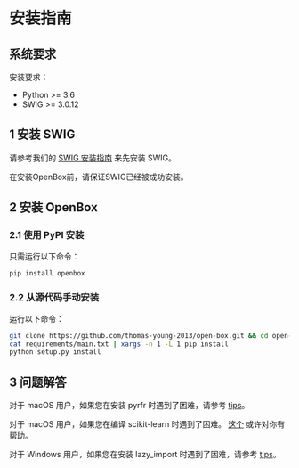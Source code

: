 # 安装指南

## 系统要求

安装要求：
+ Python >= 3.6
+ SWIG >= 3.0.12

## 1 安装 SWIG

请参考我们的 [SWIG 安装指南](./install_swig.md) 来先安装 SWIG。

在安装OpenBox前，请保证SWIG已经被成功安装。

## 2 安装 OpenBox

### 2.1 使用 PyPI 安装

只需运行以下命令：

```bash
pip install openbox
```

### 2.2 从源代码手动安装

运行以下命令：

```bash
git clone https://github.com/thomas-young-2013/open-box.git && cd open-box
cat requirements/main.txt | xargs -n 1 -L 1 pip install
python setup.py install
```

## 3 问题解答

对于 macOS 用户，如果您在安装 pyrfr 时遇到了困难，请参考 [tips](./install-pyrfr-on-macos.md)。

对于 macOS 用户，如果您在编译 scikit-learn 时遇到了困难。 [这个](./openmp_macos.md) 或许对你有帮助。

对于 Windows 用户，如果您在安装 lazy_import 时遇到了困难，请参考 [tips](./install-lazy_import-on-windows.md)。
